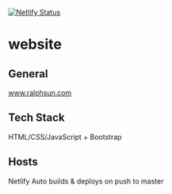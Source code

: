 [![Netlify Status](https://api.netlify.com/api/v1/badges/15446e44-210c-4639-8f26-a92fb20541ab/deploy-status)](https://app.netlify.com/sites/keen-shannon-608776/deploys)

# website

## General

www.ralphsun.com

## Tech Stack

HTML/CSS/JavaScript + Bootstrap

## Hosts

Netlify
Auto builds & deploys on push to master

